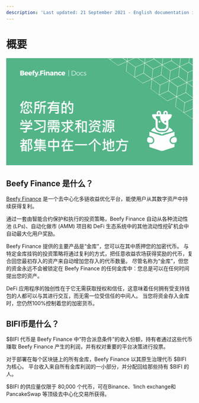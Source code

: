 ```yaml
---
description: 'Last updated: 21 September 2021 - English documentation is leading.'
---
```


# 概要

![](.gitbook/assets/docs-landing_cn.png)

## Beefy Finance 是什么？

[Beefy Finance](https://beefy.finance/) 是一个去中心化多链收益优化平台，能使用户从其数字资产中持续获得复利。


通过一套由智能合约保护和执行的投资策略，Beefy Finance 自动从各种流动性池 \(LPs\)、自动化做市 \(AMM\) 项目和 DeFi 生态系统中的其他流动性挖矿机会中自动最大化用户奖励。

Beefy Finance 提供的主要产品是“金库”，您可以在其中质押您的加密代币。 与特定金库挂钩的投资策略将通过复利的方式，把任意收益农场获得奖励的代币，复合回您最初存入的资产来自动增加您存入的代币数量。 尽管名称为“金库”，但您的资金永远不会被锁定在 Beefy Finance 的任何金库中：您总是可以在任何时间提出您的资产。

DeFi 应用程序的独创性在于它无需获取授权和信任，这意味着任何拥有受支持钱包的人都可以与其进行交互，而无需一位受信任的中间人。 当您将资金存入金库时，您仍然100%控制着您的加密货币。

## BIFI币是什么？

$BIFI 代币是 Beefy Finance 中“符合派息条件”的收入份额，持有者通过这些代币赚取 Beefy Finance 产生的利润，并有权对重要的平台决策进行投票。

对于部署在每个区块链上的所有金库，Beefy Finance 以其原生治理代币 $BIFI 为核心。 平台收入来自所有金库利润的一小部分，并分配回给那些持有 $BIFI 的人。

$BIFI 的供应量仅限于 80,000 个代币，可在Binance、1inch exchange和 PancakeSwap 等顶级去中心化交易所获得。

